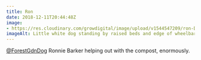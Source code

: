 ```yaml
---
title: Ron
date: 2018-12-11T20:44:48Z
image: 
- https://res.cloudinary.com/growdigital/image/upload/v1544547209/ron-DDCB6FD0.jpg
imageAlt: Little white dog standing by raised beds and edge of wheelbarrow
---
```


[@ForestGdnDog](https://mobile.twitter.com/forestgdndog) Ronnie Barker helping out with the compost, enormously. 
